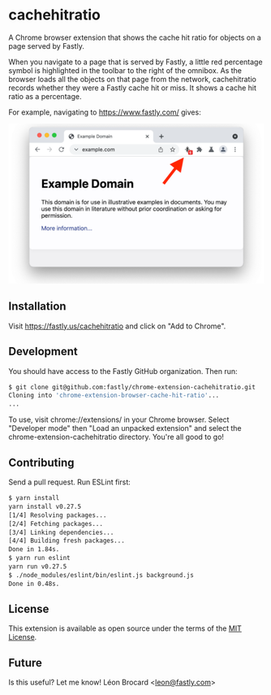 # cachehitratio

A Chrome browser extension that shows the cache hit ratio for objects on
a page served by Fastly.

When you navigate to a page that is served by Fastly, a little red
percentage symbol is highlighted in the toolbar to the right of the
omnibox. As the browser loads all the objects on that page from the
network, cachehitratio records whether they were a Fastly cache hit or
miss. It shows a cache hit ratio as a percentage.

For example, navigating to https://www.fastly.com/ gives:

![Screenshot](images/screenshot.png)

## Installation

Visit https://fastly.us/cachehitratio and click on "Add to Chrome".

## Development

You should have access to the Fastly GitHub organization. Then run:

```bash
$ git clone git@github.com:fastly/chrome-extension-cachehitratio.git
Cloning into 'chrome-extension-browser-cache-hit-ratio'...
...
```

To use, visit chrome://extensions/ in your Chrome browser. Select
"Developer mode" then "Load an unpacked extension" and select the
chrome-extension-cachehitratio directory. You're all good to go!

## Contributing

Send a pull request. Run ESLint first:

```bash
$ yarn install
yarn install v0.27.5
[1/4] Resolving packages...
[2/4] Fetching packages...
[3/4] Linking dependencies...
[4/4] Building fresh packages...
Done in 1.84s.
$ yarn run eslint
yarn run v0.27.5
$ ./node_modules/eslint/bin/eslint.js background.js
Done in 0.48s.
```

## License

This extension is available as open source under the terms of the [MIT
License](http://opensource.org/licenses/MIT).

## Future

Is this useful? Let me know! Léon Brocard <<leon@fastly.com>>
